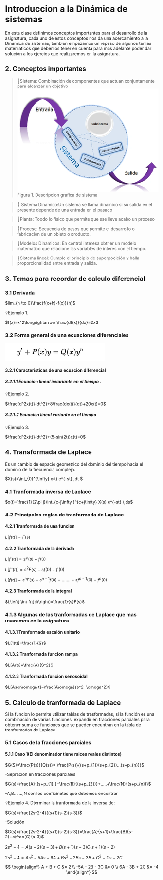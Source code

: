 # Introduccion a la Dinámica de sistemas 
En esta clase definimos conceptos importantes para el desarrollo de la asignatura, cada uno de estos conceptos nos da una acercamiento a la Dinámica de sistemas, tambien empezamos un repaso de algunos temas matematicos que debemos tener en cuenta para mas adelante poder dar solución a los ejercios que realizaremos en la asignatura. 
## 2. Conceptos importantes 
>🔑Sistema: Combinación de componentes que actuan conjuntamente para alcanzar un objetivo
![Sistema](https://github.com/diegavila00/Apuntes/blob/main/TP/sistema.png)
Figura 1. Descripcion grafica de sistema 

>🔑 Sistema Dinamico:Un sistema se llama dinamico si su salida en el presente depende de una entrada en el pasado

>🔑Planta: Toodo lo fisico que permite que sse lleve acabo un proceso

>🔑Proceso: Secuencia de pasos que permite el desarrollo o fabricacion de un objeto o producto.

>🔑Modelos Dinamicos: En control interesa  obtner un modelo matematico que relacione las variables de interes con el tiempo.

>🔑Sistema lineal: Cumple el principio de superpocición y halla proporcionalidad entre entrada y salida.

## 3. Temas para recordar de calculo diferencial  
### 3.1 Derivada  

$lim_{h \to 0}\frac{f(x+h)-f(x)}{h}$


💡Ejemplo 1. 

$f(x)=x^2\longrightarrow \frac{df(x)}{dx}=2x$

### 3.2 Forma general de una ecuaciones diferenciales 
![](https://github.com/diegavila00/Apuntes/blob/main/TP/e.png)

#### 3.2.1 Caracteristicas de una ecuacion diferencial 
##### 3.2.1.1 Ecuacion lineal invariante en el tiempo .

💡Ejemplo 2.

$\frac{d^2x(t)}{dt^2}+8\frac{dx(t)}{dt}+20x(t)=0$

##### 3.2.1.2 Ecuacion lineal variante en el tiempo 

💡Ejemplo 3.

$\frac{d^2x(t)}{dt^2}+(5-sin(2t))x(t)=0$

## 4. Transformada de Laplace 
Es un cambio de espacio geometrico del dominio del tiempo hacia el dominio de la frecuencia compleja.

$X(s)=\int_{0}^{\infty} x(t)  e^{-st} \,dt $

### 4.1 Tranformada inversa de Laplace 
$x(t)=\frac{1}{2\pi j}\int_{c-j\infty }^{c+j\infty} X(s) e^{-st} \,ds$

### 4.2 Principales reglas de tranformada de Laplace 
#### 4.2.1 Tranformada de una funcion 
$L[f(t)]=F(s)$
#### 4.2.2 Tranformada de la derivada 
$L[f'(t)]=sF(s)-f(0)$

$L[f''(t)]=s^2F(s)-sf(0)-f'(0)$

$L[f(t)]=s^nF(s)-s^{n-1}f(0)-.......-sf^{n-1}(0)-f^n(0)$
#### 4.2.3 Tranformada de la integral 
$L\left( \int f(t)dt\right)=\frac{1}{s}F(s)$

### 4.1.3 Algunas de las tranformadas de Laplace que mas usaremos en la asignatura 
#### 4.1.3.1 Trsnformada escalón unitario 
$L[1(t)]=\frac{1}{S}$
#### 4.1.3.2 Tranformada funcion rampa 
$L[A(t)]=\frac{A}{S^2}$
#### 4.1.2.3 Tranformada funcion senosoidal 
$L[Asen\omega t]=\frac{A\omega}{s^2+\omega^2}$
## 5. Calculo de tranformada de Laplace 
Si la funcion lo permite utilizar tablas de trasformadas, si la función es una combinación de varias funciones, expandir en fracciones parciales para obtener suma de funciones que se pueden encuntran en la tabla de tranformadas de Laplace 
### 5.1 Casos de la fracciones parciales 
#### 5.1.1 Caso 1(El denominador tiene raices reales distintos)

$G(S)=\frac{P(s)}{Q(s)}= \frac{P(s)}{(s+p_{1})(s+p_{2})...(s+p_{n})}$

-Sepración en fracciones parciales 

$G(s)=\frac{A}{(s+p_{1})}+\frac{B}{(s+p_{2})}+.....+\frac{N}{(s+p_{n})}$

-A,B.......,N son los coeficinetes que debemos encontrar 

💡Ejemplo 4.
Dterminar la tranformada de la inversa de:

$G(s)=\frac{2s^2-4}{(s+1)(s-2)(s-3)}$

-Solución 


$G(s)=\frac{2s^2-4}{(s+1)(s-2)(s-3)}=\frac{A}{s+1}+\frac{B}{s-2}+c\frac{C}{s-3}$

$2s^2-4=A(s-2)(s-3)+B(s+1)(s-3)C(s+1)(s-2)$

$2s^2-4=As^2-5As+6A+Bs^2-2Bs-3B+C^2-Cs-2C$

$$
\begin{align*}
A + B + C &= 2 \\
-5A - 2B - 3C &= 0 \\
6A - 3B + 2C &= -4
\end{align*}
$$







